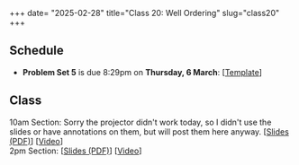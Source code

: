 +++
date= "2025-02-28"
title="Class 20: Well Ordering"
slug="class20"
+++

## Schedule

- **Problem Set 5** is due 8:29pm on
**Thursday, 6 March**: <!--[[PDF](/docs/ps4.pdf)]--> [[Template](https://www.overleaf.com/read/mnpgvnvtyxbq#03c118)]

## Class

10am Section: Sorry the projector didn't work today, so I didn't use the slides or have annotations on them, but will post them here anyway. [[Slides (PDF)](https://www.dropbox.com/scl/fi/chmnj7dt6amjzy6vtpr8j/cs2120-class20-dave.pdf?rlkey=u9hnoqmwy52u7p9i6dgclxhfm&dl=0)] [[Video](https://uva.hosted.panopto.com/Panopto/Pages/Viewer.aspx?id=5d3fae88-7a60-41a2-9578-b29200f72f35)]  
2pm Section: [[Slides (PDF)](https://virginia.box.com/s/ych17f6sppn12erkfjmbib5dlwiv1b6x)] [[Video](https://uva.hosted.panopto.com/Panopto/Pages/Viewer.aspx?id=d059549d-36af-40a4-87cf-b2920138e3e0)]

